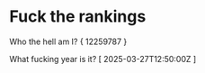 # Fuck the rankings

Who the hell am I?
{ 12259787 }

What fucking year is it?
[ 2025-03-27T12:50:00Z ]
